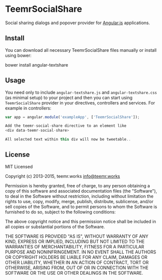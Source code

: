 # TeemrSocialShare

Social sharing dialogs and popover provider for [Angular.js](http://angularjs.org/) applications.


## Install

You can download all necessary TeemrSocialShare files manually or install using bower:

bower install angular-textshare

## Usage

You need only to include ``angular-textshare.js`` and  ``angular-textshare.css`` (as minimal setup) to your project and then you can start using ``TeemrSocialShare`` provider in your directives, controllers and services. For example in controllers:

```javascript
var app = angular.module('exampleApp', ['TeemrSocialShare']);

Add the teemr-social-share directive to an element like 
<div data-teemr-social-share>

All selected text within this div will now be tweetable..
```

## License

MIT Licensed

Copyright (c) 2013-2015, teemr.works <info@teemr.works>

Permission is hereby granted, free of charge, to any person obtaining a copy of this software and associated documentation files (the "Software"), to deal in the Software without restriction, including without limitation the rights to use, copy, modify, merge, publish, distribute, sublicense, and/or sell copies of the Software, and to permit persons to whom the Software is furnished to do so, subject to the following conditions:

The above copyright notice and this permission notice shall be included in all copies or substantial portions of the Software.

THE SOFTWARE IS PROVIDED "AS IS", WITHOUT WARRANTY OF ANY KIND, EXPRESS OR IMPLIED, INCLUDING BUT NOT LIMITED TO THE WARRANTIES OF MERCHANTABILITY, FITNESS FOR A PARTICULAR PURPOSE AND NONINFRINGEMENT. IN NO EVENT SHALL THE AUTHORS OR COPYRIGHT HOLDERS BE LIABLE FOR ANY CLAIM, DAMAGES OR OTHER LIABILITY, WHETHER IN AN ACTION OF CONTRACT, TORT OR OTHERWISE, ARISING FROM, OUT OF OR IN CONNECTION WITH THE SOFTWARE OR THE USE OR OTHER DEALINGS IN THE SOFTWARE.

